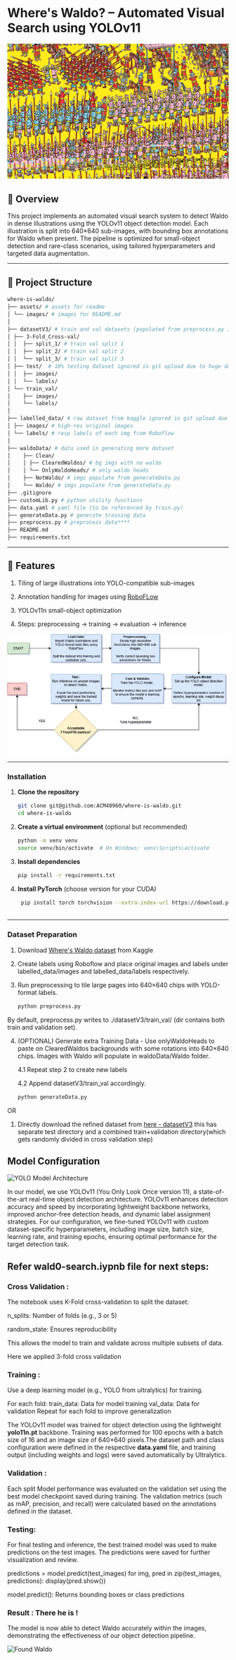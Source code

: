 
# Where's Waldo? – Automated Visual Search using YOLOv11

![Find Waldo Illustration](/assets/images/1.jpg "Find Waldo Illustration")

## 📜 Overview

This project implements an automated visual search system to detect Waldo in dense illustrations using the YOLOv11 object detection model. Each illustration is split into 640×640 sub-images, with bounding box annotations for Waldo when present. The pipeline is optimized for small-object detection and rare-class scenarios, using tailored hyperparameters and targeted data augmentation.

---

## 📂 Project Structure

```bash
where-is-waldo/
├── assets/ # assets for readme
│ └── images/ # images for README.md
│
├── datasetV3/ # train and val datasets (populated from preprocess.py ignored in git due to huge dataset)
│ ├── 3-Fold_Cross-val/ 
│ │  ├── split_1/ # train val split 1
│ │  ├── split_2/ # train val split 2
│ │  └── split_3/ # train val split 3
│ ├── test/  # 10% testing dataset ignored in git upload due to huge dataset
│ │  ├── images/ 
│ │  └── labels/ 
│ └── train_val/ 
│    ├── images/ 
│    └── labels/ 
│
├── labelled_data/ # raw dataset from kaggle ignored in git upload due to huge dataset
│ ├── images/ # high-res original images
│ └── labels/ # resp labels of each img from Roboflow
│
├── waldoData/ # data used in generating more dataset
│    ├── Clean/ 
│    │ ├── ClearedWaldos/ # bg imgs with no waldo
│    │ └── OnlyWaldoHeads/ # only waldo heads
│    ├── NotWaldo/ # imgs populate from generateData.py
│    └── Waldo/ # imgs populate from generateData.py
├── .gitignore
├── customLib.py # python utility functions
├── data.yaml # yaml file (to be referenced by train.py)
├── generateData.py # generate training data
├── preprocess.py # preprocess data****
├── README.md 
├── requirements.txt
```

---

## 🚀 Features

1. Tiling of large illustrations into YOLO-compatible sub-images

2. Annotation handling for images using [RoboFLow](https://app.roboflow.com/)

3. YOLOv11n small-object optimization

4. Steps: preprocessing → training → evaluation → inference

![Project Structure](/assets/images/waldov2.png "Project Structure")

---

### Installation

1. **Clone the repository**

   ```bash
   git clone git@github.com:ACM40960/where-is-waldo.git
   cd where-is-waldo

2. **Create a virtual environment** (optional but recommended)

    ```bash
   python -m venv venv
   source venv/bin/activate  # On Windows: venv\Scripts\activate

3. **Install dependencies**

    ```bash
    pip install -r requirements.txt

4. **Install PyTorch** (choose version for your CUDA)

   ```bash
    pip install torch torchvision --extra-index-url https://download.pytorch.org/whl/cu118 # Example for CUDA 11.8
    
---

### Dataset Preparation

1. Download [Where's Waldo dataset](https://www.kaggle.com/datasets/residentmario/wheres-waldo) from Kaggle

2. Create labels using Roboflow and place original images and labels under labelled_data/images and labelled_data/labels respectively.

3. Run preprocessing to tile large pages into 640×640 chips with YOLO-format labels.

    ```bash
    python preprocess.py

By default, preprocess.py writes to ./datasetV3/train_val/ (dir contains both train and validation set).

4. (OPTIONAL) Generate extra Training Data - Use onlyWaldoHeads to paste on ClearedWaldos backgrounds with some rotations into 640×640 chips. Images with Waldo will populate in waldoData/Waldo folder. 

    4.1 Repeat step 2 to create new labels

    4.2 Append datasetV3/train_val accordingly.

    ```bash
    python generateData.py

OR

1. Directly download the refined dataset from [here - datasetV3](https://www.kaggle.com/datasets/bakshi15/waldo-dataset-v3) this has separate test directory and a combined train+validation directory(which gets randomly divided in cross validation step)

## Model Configuration

![YOLO Model Architecture](/assets/images/YOLOv11.webp "YOLOv11 Architecture")

In our model, we use YOLOv11 (You Only Look Once version 11), a state-of-the-art real-time object detection architecture. YOLOv11 enhances detection accuracy and speed by incorporating lightweight backbone networks, improved anchor-free detection heads, and dynamic label assignment strategies. For our configuration, we fine-tuned YOLOv11 with custom dataset-specific hyperparameters, including image size, batch size, learning rate, and training epochs, ensuring optimal performance for the target detection task.

## Refer wald0-search.iypnb file for next steps:

### Cross Validation :

The notebook uses K-Fold cross-validation to split the dataset:

n_splits: Number of folds (e.g., 3 or 5)

random_state: Ensures reproducibility

This allows the model to train and validate across multiple subsets of data.

Here we applied 3-fold cross validation

### Training :

Use a deep learning model (e.g., YOLO from ultralytics) for training.

For each fold:
train_data: Data for model training
val_data: Data for validation
Repeat for each fold to improve generalization

The YOLOv11 model was trained for object detection using the lightweight **yolo11n.pt** backbone. Training was performed for 100 epochs with a batch size of 16 and an image size of 640×640 pixels.The dataset path and class configuration were defined in the respective **data.yaml** file, and training output (including weights and logs) were saved automatically by Ultralytics.


### Validation :
Each split Model performance was evaluated on the validation set using the best model checkpoint saved during training. The validation metrics (such as mAP, precision, and recall) were calculated based on the annotations defined in the dataset.

### Testing:

For final testing and inference, the best trained model was used to make predictions on the test images. The predictions were saved for further visualization and review.

predictions = model.predict(test_images)
for img, pred in zip(test_images, predictions):
    display(pred.show())

model.predict(): Returns bounding boxes or class predictions


### Result : There he is !
The model is now able to detect Waldo accurately within the images, demonstrating the effectiveness of our object detection pipeline.

![Found Waldo](/assets/images/Found_Waldo.png "Found Waldo")